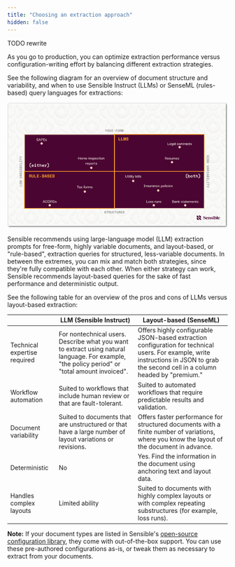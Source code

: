 ```yaml
---
title: "Choosing an extraction approach"
hidden: false
---
```


TODO rewrite

As you go to production, you can optimize extraction performance versus configuration-writing effort by balancing different extraction strategies. 

See the following diagram for an overview of document structure and variability, and when to use Sensible Instruct (LLMs) or SenseML (rules-based) query languages for extractions:

![Click to enlarge](https://raw.githubusercontent.com/sensible-hq/sensible-docs/main/readme-sync/assets/v0/images/final/document_landscape.png)

Sensible recommends using large-language model (LLM) extraction prompts for free-form, highly variable documents, and layout-based, or "rule-based", extraction queries for structured, less-variable documents.  In between the extremes, you can mix and match both strategies, since they're fully compatible with each other. When either strategy can work, Sensible recommends layout-based queries for the sake of fast performance and deterministic output. 

See the following table for an overview of the pros and cons of LLMs versus layout-based extraction:

|                              | LLM (Sensible Instruct)                                      | Layout-based (SenseML)                                       |
| ---------------------------- | ------------------------------------------------------------ | ------------------------------------------------------------ |
| Technical expertise required | For nontechnical users. Describe what you want to extract using natural language.  For example, "the policy period" or "total amount invoiced". | Offers highly configurable JSON-based extraction configuration for technical users. For example, write instructions in JSON to grab the second cell in a column headed by "premium." |
| Workflow automation          | Suited to workflows that include human review or that are fault-tolerant. | Suited to automated workflows that require predictable results and validation. |
| Document variability         | Suited to documents that are unstructured or that have a large number of layout variations or revisions. | Offers faster performance for  structured documents with a finite number of variations, where you know the layout of the document in advance. |
| Deterministic                | No                                                           | Yes. Find the information in the document using anchoring text and layout data. |
| Handles complex layouts      | Limited ability                                              | Suited to documents with highly complex layouts or with complex repeating substructures (for example, loss runs). |

**Note:**  If your document types are listed in Sensible's [open-source configuration library](https://app.sensible.so/library), they come with out-of-the-box support. You can use these pre-authored configurations as-is, or tweak them as necessary to extract from your documents.


